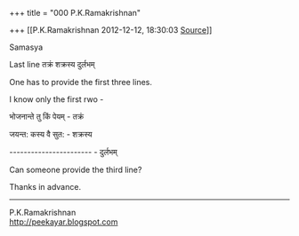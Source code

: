 +++
title = "000 P.K.Ramakrishnan"

+++
[[P.K.Ramakrishnan	2012-12-12, 18:30:03 [Source](https://groups.google.com/g/samskrita/c/CxqXApDcp0E)]]



Samasya  

  

Last line  तक्रं शक्रस्य दुर्लभम्

One has to provide the first three lines.

I know only the first rwo -

भोजनान्ते तु किं पेयम् - तक्रं

जयन्त: कस्य वै सुत: - शक्रस्य

----------------------- - दुर्लभम्

  

Can someone provide the third line?

  

Thanks in advance.

  

-----------------------------------  
P.K.Ramakrishnan  
<http://peekayar.blogspot.com>

